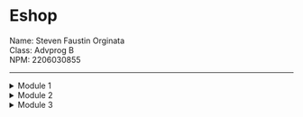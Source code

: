 # Eshop
Name: Steven Faustin Orginata <br>
Class: Advprog B <br>
NPM: 2206030855
<hr>

<details>
<summary>Module 1</summary>
<h3>Reflection 1</h3>
Clean Code and Secure Coding principles I have applied to my code are: <br>

- Meaningful names <br>
  I use meaningful and descriptive variable names such as, productId, productName, newProduct, currentProduct.<br>
- Small, One task, descriptive functions<br>
  I use functions that are small, they only do one task, and I give them descriptive names such as, findById, create, edit, delete.<br>

Mistakes I encountered in my source code are:
- Wrong path variable name <br>
  In the controller, in the edit product function in precise, I use @PathVariable("id"), but in the EditProduct HTML, I hit product.productId instead of id. <Br>
  Fix: change the product.productId to {id}(id=${product.productId}). This means that product.productId is considered id.<br>
- Wrong page redirect <br>
  In the postMapping after the delete product occurred, I redirect to list only. This caused the link to be /product/delete/list instead of /product/list. <br>
  Fix: instead of "redirect:list", make it "redirect:../list". So it redirects to /product/list instead of /product/delete/list.<br>

<h3>Reflection 2</h3>
After writing the unit test, I felt my code is well-built, and I was also relieved to know that there are unseen errors that I could easily detect without manual testing. <br>
How many unit tests should be made in a class? As many as needed, like to test the functions, the methods, flow, etc. <br>
How to make sure that our unit tests are enough to verify our program? I think there is something called code coverage. It shows the coverage of the code based on our tests. <br>
If you have 100% code coverage, does that mean your code has no bugs or errors? I think yes, since we know that code coverage is an indication of how much of our code that has been executed. <br><br>
Suppose that after writing the CreateProductFunctionalTest.java along with the corresponding test case, you were asked to create another functional test suite that verifies the number of items in the product list. You decided to create a new Java class similar to the prior functional test suites with the same setup procedures and instance variables.
What do you think about the cleanliness of the code of the new functional test suite? Will the new code reduce the code quality? Identify the potential clean code issues, explain the reasons, and suggest possible improvements to make the code cleaner
Since the functionality is similar, the test code will most likely be similar to the original test code. I don't think it will reduce the code quality since it's the same code. But, again maybe there will be a problem in the code duplication, which we need to improve. We could just compile it to 1 function that could be used together.

</details>
<details>
<summary>Module 2</summary>
<h3>Reflection 1</h3>
Code quality issues that I encountered are: <br>

- Intentionality <br>
  I need to remove the public modifier from every test because it is deprecated.<br>
- Adaptability<br>
  I need to add a test case inside the main app test class<br>
- Consistency<br>
  I need to change the @Autowired field injection to method injection<br>

I think that the current implementation has met the definition of Continuous Integration and Continuous Deployment because there are components that make a CI/CD. Those components are: <br>

- Workflows<br>
  there are 3 workflows currently in this project (ci, scorecard, and sonarcloud)<br>
- Jobs <br>
  each workflow have their own jobs and functions based on their jobs. <br>
- Actions <br>
  in each job, there is a custom command to run a certain task<br>

Moreover, the task executed in the jobs section is to run the testing. Additionally, every workflow is executed every time after either push or pull request happened. All of this command, testing, workflows are automated which means that CI/CD is implemented.
</details>

<details>
<summary>Module 3</summary>
<h3>Reflection 1</h3>

1. Explain what principles you apply to your project! <br>
In this project, I applied the Single Responsibility Principle. Before SOLID, I added Car Controller class inside the Product Controller class java file, which is incorrect. To improve the code, I moved the
Car Controller class to its own java file, CarController.java. One class has only one responsibility according to SRP definition. <br>
2. Explain the advantage of applying SOLID principles to your project with examples! <br>
We know that SOLID principles support the idea of maintainable and easy to comprehend code. Therefore, the advantage of applying SOLID principles are maintainable code, flexible code, easy to comprehend code, and increased stability. By using SOLID principles, we develop a cleaner code, easy to maintain, easy to test, flexible, minimal dependency, and obviously adaptable code. <Br>
3. Explain the disadvantage of not applying SOLID principles to your project with examples! <br>
The disadvantage will surely be the opposite of the advantage. So, by not applying the SOLID principles, we develop dirty code, difficult to maintain, difficult to test, unstable, many unused dependencies, and low adaptability code.<br>
</details>

